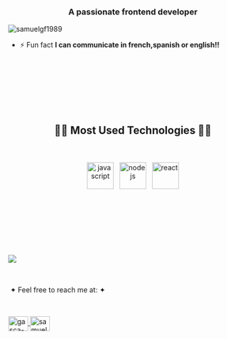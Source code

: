 <h3 align="center">A passionate frontend developer</h3>

<p align="left"> <img src="https://komarev.com/ghpvc/?username=samuelgf1989&label=Profile%20views&color=0e75b6&style=flat" alt="samuelgf1989" /> </p>

- ⚡ Fun fact **I can communicate in french,spanish or english!!**

<br><br><br><br><br><br>
<h2 align="center">🧑‍💻 Most Used Technologies 🧑‍💻</h2>
<br>
<p align="center">
    <img src="https://cdn.jsdelivr.net/gh/devicons/devicon/icons/javascript/javascript-original.svg" alt="javascript" width="54" height="54" style="vertical-align:top; margin:4px;">
    <img src="https://cdn.jsdelivr.net/gh/devicons/devicon/icons/nodejs/nodejs-original.svg" alt="nodejs" width="54" height="54" style="vertical-align:top; margin:4px;">
    <img src="https://cdn.jsdelivr.net/gh/devicons/devicon/icons/react/react-original.svg" alt="react" width="54" height="54" style="vertical-align:top; margin:4px;">
</p>
<h2></h2>
<br><br><br><br><br>
<div>
 <div>
  <img src="./assets/images/mary.png" align="left">
  <p align="right">

   &nbsp;
   
   &nbsp;
    
   &nbsp;&#10022; Feel free to reach me at: &#10022;

   &nbsp; 
    <p align="left">
    <a href="https://linkedin.com/in/gasca-samuel" target="blank"><img align="center" src="https://raw.githubusercontent.com/rahuldkjain/github-profile-readme-generator/master/src/images/icons/Social/linked-in-alt.svg" alt="gasca-samuel" height="30" width="40" />     </a>
    <a href="https://instagram.com/samuel.sw.1989_" target="blank"><img align="center" src="https://raw.githubusercontent.com/rahuldkjain/github-profile-readme-generator/master/src/images/icons/Social/instagram.svg" alt="samuel.sw.1989_" height="30" width="40" />     </a>
    </p>
  </p>
 </div>
</div>
